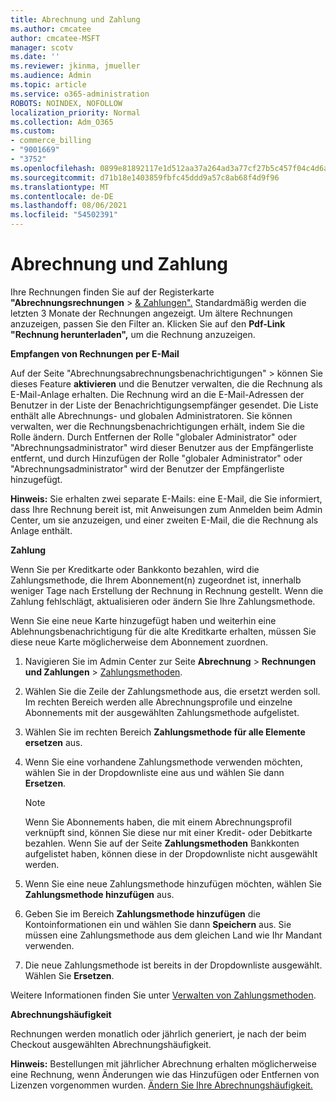 ```yaml
---
title: Abrechnung und Zahlung
ms.author: cmcatee
author: cmcatee-MSFT
manager: scotv
ms.date: ''
ms.reviewer: jkinma, jmueller
ms.audience: Admin
ms.topic: article
ms.service: o365-administration
ROBOTS: NOINDEX, NOFOLLOW
localization_priority: Normal
ms.collection: Adm_O365
ms.custom:
- commerce_billing
- "9001669"
- "3752"
ms.openlocfilehash: 0899e81892117e1d512aa37a264ad3a77cf27b5c457f04c4d6a8d56753300543
ms.sourcegitcommit: d71b18e1403859fbfc45ddd9a57c8ab68f4d9f96
ms.translationtype: MT
ms.contentlocale: de-DE
ms.lasthandoff: 08/06/2021
ms.locfileid: "54502391"
---
```

# <a name="billing-and-payment"></a>Abrechnung und Zahlung

Ihre Rechnungen finden Sie auf der Registerkarte **"Abrechnungsrechnungen**  >  [& Zahlungen".](https://go.microsoft.com/fwlink/p/?linkid=848039)  Standardmäßig werden die letzten 3 Monate der Rechnungen angezeigt.  Um ältere Rechnungen anzuzeigen, passen Sie den Filter an.  Klicken Sie auf den **Pdf-Link "Rechnung herunterladen",** um die Rechnung anzuzeigen.

**Empfangen von Rechnungen per E-Mail**

Auf der Seite "Abrechnungsabrechnungsbenachrichtigungen"  >  [](https://go.microsoft.com/fwlink/p/?linkid=853212) können Sie dieses Feature **aktivieren** und die Benutzer verwalten, die die Rechnung als E-Mail-Anlage erhalten. Die Rechnung wird an die E-Mail-Adressen der Benutzer in der Liste der Benachrichtigungsempfänger gesendet. Die Liste enthält alle Abrechnungs- und globalen Administratoren.  Sie können verwalten, wer die Rechnungsbenachrichtigungen erhält, indem Sie die Rolle ändern.  Durch Entfernen der Rolle "globaler Administrator" oder "Abrechnungsadministrator" wird dieser Benutzer aus der Empfängerliste entfernt, und durch Hinzufügen der Rolle "globaler Administrator" oder "Abrechnungsadministrator" wird der Benutzer der Empfängerliste hinzugefügt.

**Hinweis:** Sie erhalten zwei separate E-Mails: eine E-Mail, die Sie informiert, dass Ihre Rechnung bereit ist, mit Anweisungen zum Anmelden beim Admin Center, um sie anzuzeigen, und einer zweiten E-Mail, die die Rechnung als Anlage enthält.

**Zahlung**

Wenn Sie per Kreditkarte oder Bankkonto bezahlen, wird die Zahlungsmethode, die Ihrem Abonnement(n) zugeordnet ist, innerhalb weniger Tage nach Erstellung der Rechnung in Rechnung gestellt. Wenn die Zahlung fehlschlägt, aktualisieren oder ändern Sie Ihre Zahlungsmethode.

Wenn Sie eine neue Karte hinzugefügt haben und weiterhin eine Ablehnungsbenachrichtigung für die alte Kreditkarte erhalten, müssen Sie diese neue Karte möglicherweise dem Abonnement zuordnen.

1. Navigieren Sie im Admin Center zur Seite **Abrechnung** > **Rechnungen und Zahlungen** > [Zahlungsmethoden](https://go.microsoft.com/fwlink/p/?linkid=2018806).

2. Wählen Sie die Zeile der Zahlungsmethode aus, die ersetzt werden soll. Im rechten Bereich werden alle Abrechnungsprofile und einzelne Abonnements mit der ausgewählten Zahlungsmethode aufgelistet.

3. Wählen Sie im rechten Bereich **Zahlungsmethode für alle Elemente ersetzen** aus.

4. Wenn Sie eine vorhandene Zahlungsmethode verwenden möchten, wählen Sie in der Dropdownliste eine aus und wählen Sie dann **Ersetzen**.

    > [!NOTE]
    > Wenn Sie Abonnements haben, die mit einem Abrechnungsprofil verknüpft sind, können Sie diese nur mit einer Kredit- oder Debitkarte bezahlen. Wenn Sie auf der Seite **Zahlungsmethoden** Bankkonten aufgelistet haben, können diese in der Dropdownliste nicht ausgewählt werden.

5. Wenn Sie eine neue Zahlungsmethode hinzufügen möchten, wählen Sie **Zahlungsmethode hinzufügen** aus.

6. Geben Sie im Bereich **Zahlungsmethode hinzufügen** die Kontoinformationen ein und wählen Sie dann **Speichern** aus. Sie müssen eine Zahlungsmethode aus dem gleichen Land wie Ihr Mandant verwenden.

7. Die neue Zahlungsmethode ist bereits in der Dropdownliste ausgewählt. Wählen Sie **Ersetzen**.

Weitere Informationen finden Sie unter [Verwalten von Zahlungsmethoden](/microsoft-365/commerce/billing-and-payments/manage-payment-methods).

**Abrechnungshäufigkeit**

Rechnungen werden monatlich oder jährlich generiert, je nach der beim Checkout ausgewählten Abrechnungshäufigkeit.  

**Hinweis:** Bestellungen mit jährlicher Abrechnung erhalten möglicherweise eine Rechnung, wenn Änderungen wie das Hinzufügen oder Entfernen von Lizenzen vorgenommen wurden. [Ändern Sie Ihre Abrechnungshäufigkeit.](/microsoft-365/commerce/billing-and-payments/change-payment-frequency)
